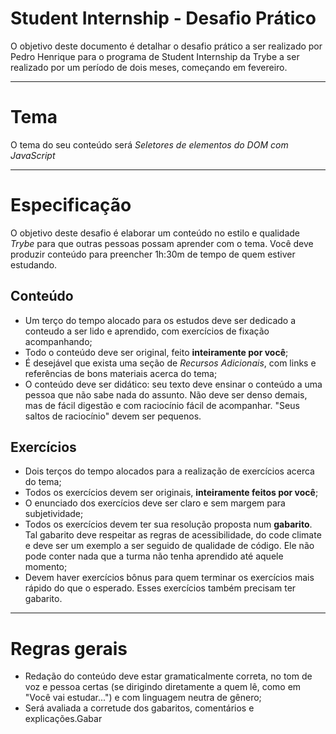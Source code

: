# Student Internship - Desafio Prático

O objetivo deste documento é detalhar o desafio prático a ser realizado por Pedro Henrique para o programa de Student Internship da Trybe a ser realizado por um período de dois meses, começando em fevereiro.

---

# Tema

O tema do seu conteúdo será _Seletores de elementos do DOM com JavaScript_

---

# Especificação

O objetivo deste desafio é elaborar um conteúdo no estilo e qualidade _Trybe_ para que outras pessoas possam aprender com o tema. Você deve produzir conteúdo para preencher 1h:30m de tempo de quem estiver estudando.

## Conteúdo

- Um terço do tempo alocado para os estudos deve ser dedicado a conteudo a ser lido e aprendido, com exercícios de fixação acompanhando;
- Todo o conteúdo deve ser original, feito **inteiramente por você**;
- É desejável que exista uma seção de _Recursos Adicionais_, com links e referências de bons materiais acerca do tema;
- O conteúdo deve ser didático: seu texto deve ensinar o conteúdo a uma pessoa que não sabe nada do assunto. Não deve ser denso demais, mas de fácil digestão e com raciocínio fácil de acompanhar. "Seus saltos de raciocínio" devem ser pequenos.

## Exercícios

- Dois terços do tempo alocados para a realização de exercícios acerca do tema;
- Todos os exercícios devem ser originais, **inteiramente feitos por você**;
- O enunciado dos exercícios deve ser claro e sem margem para subjetividade;
- Todos os exercícios devem ter sua resolução proposta num **gabarito**. Tal gabarito deve respeitar as regras de acessibilidade, do code climate e deve ser um exemplo a ser seguido de qualidade de código. Ele não pode conter nada que a turma não tenha aprendido até aquele momento;
- Devem haver exercícios bônus para quem terminar os exercícios mais rápido do que o esperado. Esses exercícios também precisam ter gabarito.

---

# Regras gerais

- Redação do conteúdo deve estar gramaticalmente correta, no tom de voz e pessoa certas (se dirigindo diretamente a quem lê, como em "Você vai estudar...") e com linguagem neutra de gênero;
- Será avaliada a corretude dos gabaritos, comentários e explicações.Gabar
